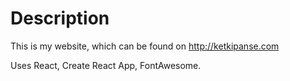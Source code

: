 # Description

This is my website, which can be found on http://ketkipanse.com

Uses React, Create React App, FontAwesome.
